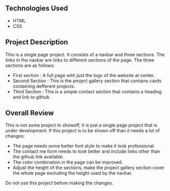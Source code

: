 ## Technologies Used

- HTML
- CSS

## Project Description

This is a single page project.
It consists of a navbar and three sections. The links in the navbar are links to different sections of the page.
The three sections are as follows:

- First section : A full page with just the logo of the website at center.
- Second Section : This is the project gallery section that contains cards containing defferent projects.
- Third Section : This is a simple contact section that contains a heading and link to github.

## Overall Review

This is not some project to showoff, it is just a single page project that is under development.
If this project is to be shown off than it needs a lot of changes:

- The page needs some better font style to make it look professional.
- The contact me form needs to look better and include links other than the github link available.
- The color combination in the page can be improved.
- Adjust the height of the sections, make the project gallery section cover the whole page excluding the height used by the navbar.

Do not use this project before making the changes.
